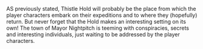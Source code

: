 AS previously stated, Thistle Hold will probably be the place from which the player characters embark on their expeditions and to where they (hopefully) return. But never forget that the Hold makes an interesting setting on its own! The town of Mayor Nightpitch is teeming with conspiracies, secrets and interesting individuals, just waiting to be addressed by the player characters.